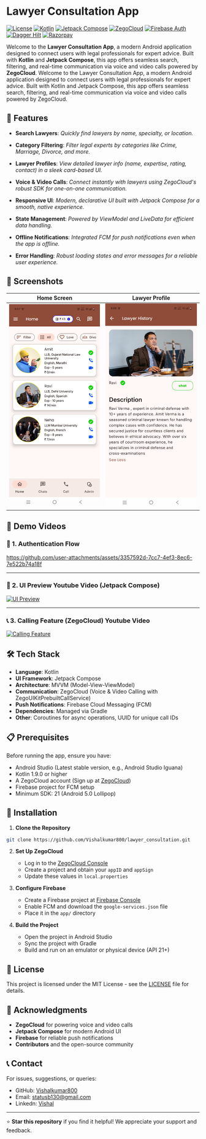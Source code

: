 # Lawyer Consultation App

[![License](https://img.shields.io/badge/License-MIT-blue.svg)](https://opensource.org/licenses/MIT)
[![Kotlin](https://img.shields.io/badge/Kotlin-2.0.0-purple.svg)](https://kotlinlang.org/)
[![Jetpack Compose](https://img.shields.io/badge/Jetpack%20Compose-2024.04.01-brightgreen.svg)](https://developer.android.com/jetpack/compose)
[![ZegoCloud](https://img.shields.io/badge/ZegoCloud-Voice%20%26%20Video-orange.svg)](https://www.zegocloud.com/)
[![Firebase Auth](https://img.shields.io/badge/Firebase-Auth-yellowgreen.svg)](https://firebase.google.com/docs/auth)
[![Dagger Hilt](https://img.shields.io/badge/Dagger-Hilt-red.svg)](https://dagger.dev/hilt/)
[![Razorpay](https://img.shields.io/badge/Razorpay-1.6.41-blue.svg)](https://github.com/razorpay/razorpay-android)



Welcome to the **Lawyer Consultation App**, a modern Android application designed to connect users with legal professionals for expert advice. Built with **Kotlin** and **Jetpack Compose**, this app offers seamless search, filtering, and real-time communication via voice and video calls powered by **ZegoCloud**.
Welcome to the Lawyer Consultation App, a modern Android application designed to connect users with legal professionals for expert advice. Built with Kotlin and Jetpack Compose, this app offers seamless search, filtering, and real-time communication via voice and video calls powered by ZegoCloud.

## 🌟 Features

- **Search Lawyers**: *Quickly find lawyers by name, specialty, or location.*
- **Category Filtering**: *Filter legal experts by categories like Crime, Marriage, Divorce, and more.*
- **Lawyer Profiles**: *View detailed lawyer info (name, expertise, rating, contact) in a sleek card-based UI.*

- **Voice & Video Calls**: *Connect instantly with lawyers using ZegoCloud's robust SDK for one-on-one communication.*

- **Responsive UI**: *Modern, declarative UI built with Jetpack Compose for a smooth, native experience.*

- **State Management**: *Powered by ViewModel and LiveData for efficient data handling.*

- **Offline Notifications**: *Integrated FCM for push notifications even when the app is offline.*

- **Error Handling**: *Robust loading states and error messages for a reliable user experience.*

## 📸 Screenshots
| Home Screen | Lawyer Profile |
|-------------|----------------|
| ![Home](https://github.com/Vishalkumar800/lawyer_consultation/blob/master/app/src/main/assets/image3.jpg) | ![Profile](https://github.com/Vishalkumar800/lawyer_consultation/blob/master/app/src/main/assets/image4.jpg) |

## 🎥 Demo Videos

### 🔐 1. Authentication Flow  
https://github.com/user-attachments/assets/3357592d-7cc7-4ef3-8ec6-7e522b74a18f

---

### 🎨 2. UI Preview Youtube Video (Jetpack Compose)  
[![UI Preview](https://img.youtube.com/vi/llQ_Kzk0HKg/0.jpg)](https://youtu.be/llQ_Kzk0HKg?si=vExq3AGsALPJxBC2)

---

### 📞 3. Calling Feature (ZegoCloud)  Youtube Video
[![Calling Feature](https://img.youtube.com/vi/uiDz9tMJu4Y/0.jpg)](https://https://youtube.com/shorts/uiDz9tMJu4Y?si=pg6IB42LzcuEARy_)




## 🛠️ Tech Stack
- **Language**: Kotlin
- **UI Framework**: Jetpack Compose
- **Architecture**: MVVM (Model-View-ViewModel)
- **Communication**: ZegoCloud (Voice & Video Calling with ZegoUIKitPrebuiltCallService)
- **Push Notifications**: Firebase Cloud Messaging (FCM)
- **Dependencies**: Managed via Gradle
- **Other**: Coroutines for async operations, UUID for unique call IDs

## 📋 Prerequisites

Before running the app, ensure you have:
- Android Studio (Latest stable version, e.g., Android Studio Iguana)
- Kotlin 1.9.0 or higher
- A ZegoCloud account (Sign up at [ZegoCloud](https://www.zegocloud.com/))
- Firebase project for FCM setup
- Minimum SDK: 21 (Android 5.0 Lollipop)

## 🚀 Installation

1. **Clone the Repository**
```bash
git clone https://github.com/Vishalkumar800/lawyer_consultation.git
```

2. **Set Up ZegoCloud**
   - Log in to the [ZegoCloud Console](https://console.zegocloud.com/)
   - Create a project and obtain your `appID` and `appSign`
   - Update these values in `local.properties`

3. **Configure Firebase**
   - Create a Firebase project at [Firebase Console](https://console.firebase.google.com/)
   - Enable FCM and download the `google-services.json` file
   - Place it in the `app/` directory
    
4. **Build the Project**
   - Open the project in Android Studio
   - Sync the project with Gradle
   - Build and run on an emulator or physical device (API 21+)

## 📜 License

This project is licensed under the MIT License - see the [LICENSE](LICENSE) file for details.


## 🙌 Acknowledgments

- **ZegoCloud** for powering voice and video calls
- **Jetpack Compose** for modern Android UI
- **Firebase** for reliable push notifications
- **Contributors** and the open-source community

## 📞 Contact

For issues, suggestions, or queries:
- GitHub: [Vishalkumar800](https://github.com/Vishalkumar800)
- Email: statusb130@gmail.com
- Linkedn: [Vishal]()

---

⭐ **Star this repository** if you find it helpful! We appreciate your support and feedback.
